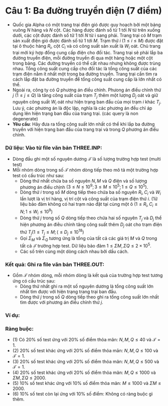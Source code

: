 # Câu 1: Ba đường truyền điện (7 điểm)
- Quốc gia Alpha có một trang trại điện gió được quy hoạch bởi một bảng vuông $N$ hàng và $N$ cột. Các hàng được đánh số từ 1 tới $N$ từ trên xuống dưới, các cột được đánh số tữ 1 tới $N$ từ i sang phải. Trang trại có $M$ trạm sản xuất điện gió được đánh số từ 1 tới $M$. Trạm thứ $i$ $(1 \leq i \leq M)$ được đặt tại ô thuộc hàng $R_{i}$, cột $C_{i}$ và có công suất sản xuất là $W_{i}$ oát. Chủ trang trại mới ký hợp đồng cung cấp điện cho đối tác. Trang trại sẽ phải lắp ba đường truyển điện, mỗi đường truyền đi qua một hàng hoặc một cột trong bảng. Các đường truyền có thể cắt nhau nhưng không được trùng nhau. Tổng công suất cung cấp cho đối tác là tổng công suất của các trạm điện nằm  ít nhất một trong ba đường truyền. Trang trại cần tìm ra cách lắp đặt ba đường truyền để tổng công suất cung cấp là lớn nhất có thể.  
- Ngoài ra, công ty có $Q$ phương án điều chỉnh. Phưong án điều chỉnh thứ $j$ $(1 \leq j \leq Q)$ là tăng công suất của trạm $T_{j}$ thêm một lượng $D_{j}$ oát và giữ nguyên công suất $W_{i}$ oát như hiện trạng ban đẩu của mọi trạm $i$ khác $T_{j}$. Lưu ý, các phương án là độc lập, nghĩa là các phương án đều chỉ áp dụng lên hiện trạng ban đầu của trang trại. (các query là non degenerate)  
- **Yêu cầu**: Hãy đưa ra tổng công suất lớn nhất có thể khi lắp ba đường truyền với hiện trạng ban đầu của trang trại và trong $Q$ phương án điều chỉnh.  
### Dữ liệu: Vào từ file văn bản THREE.INP:  
- Dòng đầu ghi một số nguyên dương $\mathcal{T}$ là số lượng trường hợp test  (multi test)  
- Mỗi nhóm dòng trong số $\mathcal{T}$ nhóm dòng tiếp theo mô tả một trường hợp test có cấu trúc như sau:  
   - Dòng thứ nhất chứa ba số nguyên $N, M$ và $Q$ điện và số lượng phương án điều chỉnh $\left(3 \leq N \leq 10^{9} ; 3 \leq M \leq 10^{5} ; 1 \leq Q \leq 10^{5}\right)$.  
   - Dòng thứ $i$ trong số $M$ dòng tiếp theo chứa ba số nguyên $R_{i}, C_{i}$ và $W_{i}$ lần lượt là vị trí hàng, vị trí cột và công suất của trạm điện thứ $i$. (1ữ liệu bảo đảm không có hai trạm nào đặt tại cùng một ô $\left(1 \leq R_{i}, C_{i} \leq N ; 1 \leq W_{i} \leq 10^{9}\right)$ 
   - Dòng thứ $j$ trong số $Q$ dòng tiếp theo chứa hai số nguyên $T_{j}$ và $D_{j}$ thể hiện phương án điḕu chỉnh tăng công suất thêm $D_{j}$ oát cho trạm điện thứ $T_{j}\left(1 \leq T_{j} \leq M ;\left(\leq D_{j} \leq 10^{18}\right)\right.$
   - Gọi $\Sigma_{M}$ và $\Sigma_{Q}$ tương ứng là tổng của tất cả các giá trị $M$ và $Q$ trong tất cả $\mathcal{T}$ trường hợp test. Dữ liệu bảo đảm $1 \leq \Sigma M, \Sigma Q \leq 2 \times 10^{5}$.  
   - Các số trên cùng một dòng cách nhau bởi dấu cách.
### Kết quả: Ghi ra file văn bản THREE.OUT:  
- Gồm $\mathcal{T}$ nhóm dòng, mỗi nhóm dòng là kết quả của trường hợp test tương ứng có cấu trúc sau:  
   - Dòng thứ nhất ghi ra một số nguyên dương là tổng công suất lớn nhất tìm được với hiện trạng trang trại ban đầu.  
   - Dòng thứ $j$ trong số $Q$ dòng tiếp theo ghi ra tổng công suất lớn nhất tìm được với phương án điều chỉnh thứ $j$.
### Ví dụ: 
### Ràng buộc: 
   - (1) Có $20 \%$ số test ứng với $20 \%$ số điểm thỏa mãn: $N, M, Q \leq 40$ và $\mathcal{T}=1$.  
   - (2) $20 \%$ số test khác ứng với $20 \%$ số điểm thỏa mān: $N, M, Q \leq 100$ và $\mathcal{T}=1$.  
   - (3) $20 \%$ số test khác ứng với $20 \%$ số điểm thỏa mãn: $N, M, Q \leq 500$ và $\mathcal{T}=1$.  
   - (4) $20 \%$ số test khác ứng với $20 \%$ số điểm thỏa mãn: $M, Q \leq 1000$ và $\Sigma M, \Sigma Q \leq 2000$.  
   - (5) $10 \%$ số test khác ứng với $10 \%$ số điểm thỏa mãn: $M \leq 1000$ và $\Sigma M \leq 2000$.  
   - (6) $10 \%$ số test còn lại ứng với $10 \%$ số điểm: Không có ràng buộc gì thêm.













